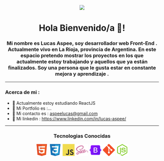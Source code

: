 
<div id="header" align="center">
    <img src="https://media.giphy.com/media/ENVmkrTmnniqQ/giphy.gif" width="200">
    <h1 align="center">Hola Bienvenido/a 👋!</h1>
    <h3 align="center">Mi nombre es Lucas Aspee, soy desarrollador web Front-End . Actualmente vivo en La Rioja, provincia de Argentina. En este espacio pretendo mostrar los proyectos en los que actualmente estoy trabajando y aquellos que ya están  finalizados. Soy una persona que le gusta estar en constante mejora y aprendizaje  . 
</h3>
</div>

<div margin-bottom="20px" ></div>

---

### Acerca de mi :

- 📝 Actualmente estoy estudiando ReactJS
- 📂 Mi Portfolio es :...
- 📧 Mi contacto es : aspeelucas@gmail.com
- 👔 Mi linkedin : https://www.linkedin.com/in/lucas-aspee/

---

<div align="center">
    <h3>Tecnologias Conocidas</h3>
     <div>
        <img src="https://github.com/devicons/devicon/blob/master/icons/html5/html5-original.svg" width=40 >
        <img src="https://github.com/devicons/devicon/blob/master/icons/css3/css3-original.svg" width=40>
        <img src="https://github.com/devicons/devicon/blob/master/icons/javascript/javascript-original.svg" width=40 >
        <img src="https://github.com/devicons/devicon/blob/master/icons/sass/sass-original.svg" width=40>
        <img src="https://github.com/devicons/devicon/blob/master/icons/bootstrap/bootstrap-original.svg" width=40>
        <img src="https://github.com/devicons/devicon/blob/master/icons/git/git-plain.svg" width=40>
        <img src="https://github.com/devicons/devicon/blob/master/icons/nodejs/nodejs-plain.svg" width=40>
    </div>
</div>
